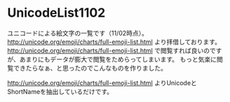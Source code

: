 # UnicodeList1102
ユニコードによる絵文字の一覧です（11/02時点）。
http://unicode.org/emoji/charts/full-emoji-list.html より拝借しております。
http://unicode.org/emoji/charts/full-emoji-list.html で閲覧すれば良いのですが、あまりにもデータが膨大で閲覧をためらってしまいます。
もっと気楽に閲覧できたらなぁ、と思ったのでこんなものを作りました。

http://unicode.org/emoji/charts/full-emoji-list.html よりUnicodeとShortNameを抽出しているだけです。
